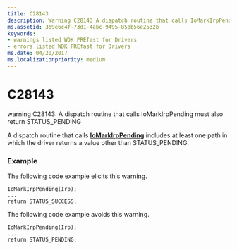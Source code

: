 ```yaml
---
title: C28143
description: Warning C28143 A dispatch routine that calls IoMarkIrpPending must also return STATUS_PENDING.
ms.assetid: 3b9e6c4f-73d1-4abc-9495-85bb56e2532b
keywords:
- warnings listed WDK PREfast for Drivers
- errors listed WDK PREfast for Drivers
ms.date: 04/20/2017
ms.localizationpriority: medium
---
```


# C28143


warning C28143: A dispatch routine that calls IoMarkIrpPending must also return STATUS\_PENDING

A dispatch routine that calls [**IoMarkIrpPending**](https://msdn.microsoft.com/library/windows/hardware/ff549422) includes at least one path in which the driver returns a value other than STATUS\_PENDING.

### <span id="example"></span><span id="EXAMPLE"></span>Example

The following code example elicits this warning.

```
IoMarkIrpPending(Irp);
...
return STATUS_SUCCESS;
```

The following code example avoids this warning.

```
IoMarkIrpPending(Irp);
...
return STATUS_PENDING;
```

 

 





